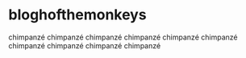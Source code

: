 # bloghofthemonkeys
chimpanzé chimpanzé chimpanzé chimpanzé chimpanzé chimpanzé chimpanzé chimpanzé chimpanzé chimpanzé
